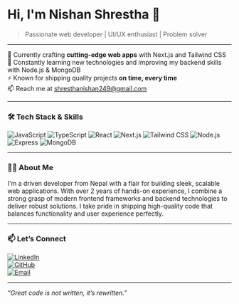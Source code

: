 # Hi, I'm Nishan Shrestha 👋

> Passionate web developer | UI/UX enthusiast | Problem solver

---

🔭 Currently crafting **cutting-edge web apps** with Next.js and Tailwind CSS  
🌱 Constantly learning new technologies and improving my backend skills with Node.js & MongoDB  
⚡ Known for shipping quality projects **on time, every time**  
📫 Reach me at [shresthanishan249@gmail.com](mailto:shresthanishan249@gmail.com)  

---

### 🛠 Tech Stack & Skills

![JavaScript](https://img.shields.io/badge/JavaScript-F7DF1E?style=for-the-badge&logo=javascript&logoColor=black)
![TypeScript](https://img.shields.io/badge/TypeScript-3178C6?style=for-the-badge&logo=typescript&logoColor=white)
![React](https://img.shields.io/badge/React-61DAFB?style=for-the-badge&logo=react&logoColor=black)
![Next.js](https://img.shields.io/badge/Next.js-000000?style=for-the-badge&logo=next.js&logoColor=white)
![Tailwind CSS](https://img.shields.io/badge/Tailwind_CSS-38B2AC?style=for-the-badge&logo=tailwind-css&logoColor=white)
![Node.js](https://img.shields.io/badge/Node.js-339933?style=for-the-badge&logo=node.js&logoColor=white)
![Express](https://img.shields.io/badge/Express.js-000000?style=for-the-badge&logo=express&logoColor=white)
![MongoDB](https://img.shields.io/badge/MongoDB-47A248?style=for-the-badge&logo=mongodb&logoColor=white)

---

### 👨‍💻 About Me

I'm a driven developer from Nepal with a flair for building sleek, scalable web applications. With over 2 years of hands-on experience, I combine a strong grasp of modern frontend frameworks and backend technologies to deliver robust solutions. I take pride in shipping high-quality code that balances functionality and user experience perfectly.

---

### 📫 Let’s Connect

[![LinkedIn](https://img.shields.io/badge/LinkedIn-nishan--codes-blue?style=for-the-badge&logo=linkedin&logoColor=white)](https://linkedin.com/in/nishan-codes)  
[![GitHub](https://img.shields.io/badge/GitHub-nishan--codes-black?style=for-the-badge&logo=github&logoColor=white)](https://github.com/nishan-codes)  
[![Email](https://img.shields.io/badge/Email-shresthanishan249@gmail.com-D14836?style=for-the-badge&logo=gmail&logoColor=white)](mailto:shresthanishan249@gmail.com)

---

*“Great code is not written, it’s rewritten.”*  
